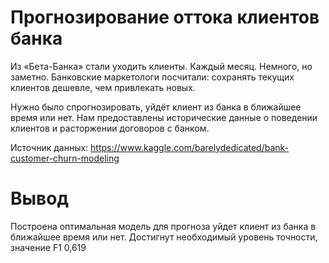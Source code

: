 # Прогнозирование оттока клиентов банка

Из «Бета-Банка» стали уходить клиенты. Каждый месяц. Немного, но заметно. Банковские маркетологи посчитали: сохранять текущих клиентов дешевле, чем привлекать новых.

Нужно было спрогнозировать, уйдёт клиент из банка в ближайшее время или нет. Нам предоставлены исторические данные о поведении клиентов и расторжении договоров с банком.

Источник данных: https://www.kaggle.com/barelydedicated/bank-customer-churn-modeling

# Вывод 
Построена оптимальная модель для прогноза уйдет клиент из банка в ближайшее время или нет. Достигнут необходимый уровень точности, значение F1 0,619
